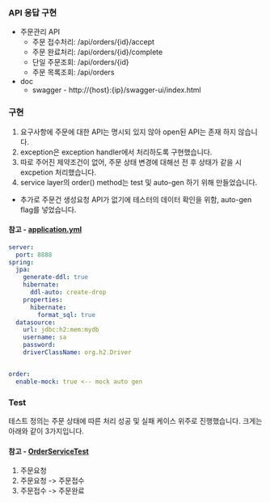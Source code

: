 ### API 응답 구현

* 주문관리 API 
  * 주문 접수처리: /api/orders/{id}/accept
  * 주문 완료처리: /api/orders/{id}/complete
  * 단일 주문조회: /api/orders/{id}
  * 주문 목록조회: /api/orders  
* doc
  * swagger - http://{host}:{ip}/swagger-ui/index.html
### 구현
1. 요구사항에 주문에 대한 API는 명시되 있지 않아 open된 API는 존재 하지 않습니다.  
2. exception은 exception handler에서 처리하도록 구현했습니다.
3. 따로 주어진 제약조건이 없어, 주문 상태 변경에 대해선 전 후 상태가 같을 시 excpetion 처리했습니다.
4. service layer의 order() method는 test 및 auto-gen 하기 위해 만들었습니다.   
  * 추가로 주문건 생성요청 API가 없기에 테스터의 데이터 확인을 위함, auto-gen flag를 넣었습니다.  

  
#### 참고 - [application.yml](src/main/resources/application.yml)
```yml
server:
  port: 8888
spring:
  jpa:
    generate-ddl: true
    hibernate:
      ddl-auto: create-drop
    properties:
      hibernate:
        format_sql: true
  datasource:
    url: jdbc:h2:mem:mydb
    username: sa
    password:
    driverClassName: org.h2.Driver


order:
  enable-mock: true <-- mock auto gen

```

### Test
테스트 정의는 주문 상태에 따른 처리 성공 및 실패 케이스 위주로 진행했습니다. 크게는 아래와 같이 3가지입니다.
#### 참고 - [OrderServiceTest](src/test/java/com/marketit/service/OrderServiceTest.java)
1. 주문요청 
2. 주문요청 -> 주문접수
3. 주문접수 -> 주문완료